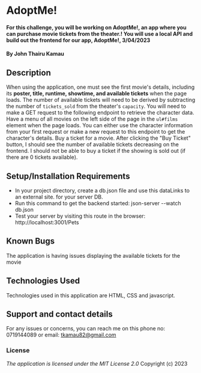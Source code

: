 # AdoptMe!
#### For this challenge, you will be working on AdoptMe!, an app where you can purchase movie tickets from the theater.! You will use a local API and build out the frontend for our app, AdoptMe!, 3/04/2023
#### By **John Thairu Kamau**
## Description
When using the application, one must see the first movie's details, including its **poster, title, runtime, showtime, and available tickets** when the page loads. The number of available tickets will need to be derived by subtracting the number of `tickets_sold` from the theater's `capacity`. You will need to make a GET request to the following endpoint to retrieve the character data. Have a menu of all movies on the left side of the page in the `ul#films` element when the page loads. You can either use the character information from your first request or make a new request to this endpoint to get the character's details. Buy a ticket for a movie. After clicking the "Buy Ticket" button, I should see the number of available tickets decreasing on the frontend. I should not be able to buy a ticket if the showing is sold out (if there are 0 tickets available). 
## Setup/Installation Requirements
* In your project directory, create a db.json file and use this dataLinks to an external site. for your server DB.
* Run this command to get the backend started: json-server --watch db.json
* Test your server by visiting this route in the browser: http://localhost:3001/Pets
## Known Bugs
The application is having issues displaying the available tickets for the movie 
## Technologies Used
Technologies used in this application are HTML, CSS and javascript.
## Support and contact details
For any issues or concerns, you can reach me on this phone no: 0719144089 or  email: tkamau82@gmail.com
### License
*The application is licensed under the MIT License 2.0*
Copyright (c) 2023 

